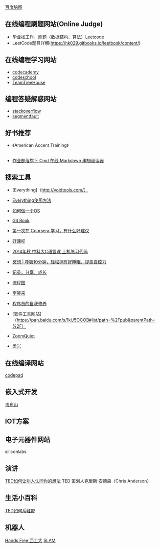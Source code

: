[百度脑图](http://naotu.baidu.com/)


## 在线编程刷题网站(Online Judge)
- 毕业找工作，刷题（数据结构、算法）[Leetcode](www.leetcode.com)
- LeetCode题目详解(https://hk029.gitbooks.io/leetbook/content/)
## 在线编程学习网站
- [codecademy](https://www.codecademy.com/)
- [codeschool](http://www.codeschool.com/)
- [TeamTreeHouse](https://teamtreehouse.com/)

## 编程答疑解惑网站
- [stackoverflow](http://stackoverflow.com/)
- [segmentfault](https://segmentfault.com/)


## 好书推荐
- 《American Accent Training》

##
- [作业部落旗下 Cmd 在线 Markdown 编辑阅读器](https://www.zybuluo.com/mdeditor)

## 搜索工具
- [Everything]（http://voidtools.com/）
- [Everything使用方法](http://www.jianshu.com/p/2385ab82447e)

- [如何做一个OS](https://samypesse.gitbooks.io/how-to-create-an-operating-system/)
- [Git Book](https://www.gitbook.com/explore)

- [第一次在 Coursera 学习，有什么好建议](https://www.zhihu.com/question/20816397)
- [好课程](http://www.jianshu.com/p/acb267dd3268)

- [2014年秋 中科大C语言课 上机练习代码](https://github.com/JING-TIME/C-Programming/blob/master/README.md)
- [冥想 | 呼吸10分钟，轻松拥有好睡眠，提高自控力](http://voidsky.cc/life/meditation/breath/)
- [记录，分享，成长](http://voidsky.cc/)
- [流程图](https://segmentfault.com/q/1010000002405209)
- [李笑来](http://www.zhibimo.com/explore/books)
- [程序员的自我修养](https://www.gitbook.com/book/leohxj/a-programmer-prepares)
- [软件工具网站]（https://pan.baidu.com/s/1kU5OCOB#list/path=%2Fpub&parentPath=%2F）
- [ZoomQuiet](http://weibo.com/zoomquiet?is_hot=1)
- [孟岩](http://blog.csdn.net/myan)

## 在线编译网站
[codepad](http://codepad.org/)


## 嵌入式开发
[韦东山](https://pan.baidu.com/share/home?uk=2520074993#category/type=0)

## IOT方案
[siliconlabs]:https://github.com/siliconlabs

## 电子元器件网站
siliconlabs

## 演讲
[TED如何让别人认同你的想法](https://mp.weixin.qq.com/s?__biz=MzA4ODM4ODQ3MQ==&mid=2651932673&idx=1&sn=6ae7eacdcc9bbecc07edda760271a54f&chksm=8bcf0e19bcb8870fe3f39518052edefe9a2e42b4c02afcf08cea60322f8bd739042c838a5a91#rd)    TED 策划人克里斯·安德森（Chris Anderson）



## 生活小百科
[TED如何系鞋带](http://open.163.com/movie/2011/7/I/D/M778VMJ7N_M779H83ID.html?recomend=2)


## 机器人
[Hands Free 西工大](https://github.com/HANDS-FREE/HANDS-FREE.github.io/wiki)
[SLAM](http://www.rosclub.cn/post-73.html)
